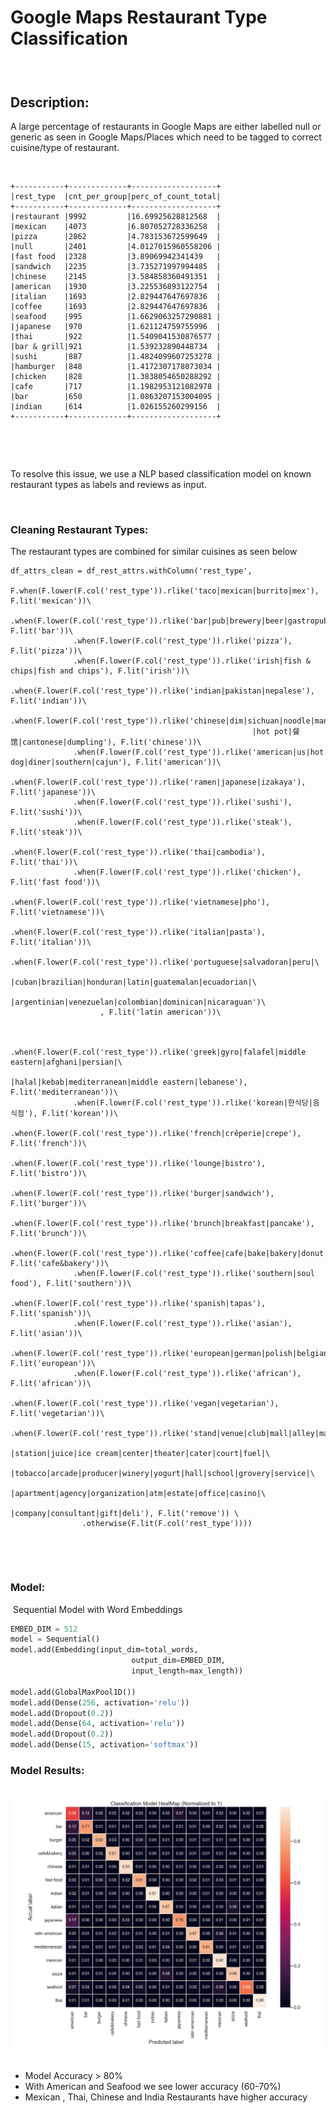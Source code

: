 Google Maps Restaurant Type Classification
==========================================

###  

Description:
------------

A large percentage of restaurants in Google Maps are either labelled null or
generic as seen in Google Maps/Places which need to be tagged to correct
cuisine/type of restaurant.

 

~~~~~~~~~~~~~~~~~~~~~~~~~~~~~~~~~~~~~~~~~~~~~~~~~~~~~~~~~~~~~~~~~~~~~~~~~~~~~~~~
+-----------+-------------+-------------------+
|rest_type  |cnt_per_group|perc_of_count_total|
+-----------+-------------+-------------------+
|restaurant |9992         |16.69925628812568  |
|mexican    |4073         |6.807052728336258  |
|pizza      |2862         |4.783153672599649  |
|null       |2401         |4.0127015960558206 |
|fast food  |2328         |3.89069942341439   |
|sandwich   |2235         |3.735271997994485  |
|chinese    |2145         |3.584858360491351  |
|american   |1930         |3.225536893122754  |
|italian    |1693         |2.829447647697836  |
|coffee     |1693         |2.829447647697836  |
|seafood    |995          |1.6629063257290881 |
|japanese   |970          |1.621124759755996  |
|thai       |922          |1.5409041530876577 |
|bar & grill|921          |1.539232890448734  |
|sushi      |887          |1.4824099607253278 |
|hamburger  |848          |1.4172307178073034 |
|chicken    |828          |1.3838054650288292 |
|cafe       |717          |1.1982953121082978 |
|bar        |650          |1.0863207153004095 |
|indian     |614          |1.026155260299156  |
+-----------+-------------+-------------------+
~~~~~~~~~~~~~~~~~~~~~~~~~~~~~~~~~~~~~~~~~~~~~~~~~~~~~~~~~~~~~~~~~~~~~~~~~~~~~~~~

 

 

To resolve this issue, we use a NLP based classification model on known
restaurant types as labels and reviews as input.

 

### Cleaning Restaurant Types:

The restaurant types are combined for similar cuisines as seen below

```SPARQL
df_attrs_clean = df_rest_attrs.withColumn('rest_type', 
              F.when(F.lower(F.col('rest_type')).rlike('taco|mexican|burrito|mex'), F.lit('mexican'))\
              .when(F.lower(F.col('rest_type')).rlike('bar|pub|brewery|beer|gastropub|brasserie|bistro'), F.lit('bar'))\
              .when(F.lower(F.col('rest_type')).rlike('pizza'), F.lit('pizza'))\
              .when(F.lower(F.col('rest_type')).rlike('irish|fish & chips|fish and chips'), F.lit('irish'))\
              .when(F.lower(F.col('rest_type')).rlike('indian|pakistan|nepalese'), F.lit('indian'))\
              .when(F.lower(F.col('rest_type')).rlike('chinese|dim|sichuan|noodle|mandarin|shang|hong|\
                                                      |hot pot|餐馆|cantonese|dumpling'), F.lit('chinese'))\
              .when(F.lower(F.col('rest_type')).rlike('american|us|hot dog|diner|southern|cajun'), F.lit('american'))\
              .when(F.lower(F.col('rest_type')).rlike('ramen|japanese|izakaya'), F.lit('japanese'))\
              .when(F.lower(F.col('rest_type')).rlike('sushi'), F.lit('sushi'))\
              .when(F.lower(F.col('rest_type')).rlike('steak'), F.lit('steak'))\
              .when(F.lower(F.col('rest_type')).rlike('thai|cambodia'), F.lit('thai'))\
              .when(F.lower(F.col('rest_type')).rlike('chicken'), F.lit('fast food'))\
              .when(F.lower(F.col('rest_type')).rlike('vietnamese|pho'), F.lit('vietnamese'))\
              .when(F.lower(F.col('rest_type')).rlike('italian|pasta'), F.lit('italian'))\
                                          .when(F.lower(F.col('rest_type')).rlike('portuguese|salvadoran|peru|\
                                                    |cuban|brazilian|honduran|latin|guatemalan|ecuadorian|\
                                                      |argentinian|venezuelan|colombian|dominican|nicaraguan')\
                    , F.lit('latin american'))\
                                     
              
              .when(F.lower(F.col('rest_type')).rlike('greek|gyro|falafel|middle eastern|afghani|persian|\
                                                  |halal|kebab|mediterranean|middle eastern|lebanese'), F.lit('mediterranean'))\
              .when(F.lower(F.col('rest_type')).rlike('korean|한식당|음식점'), F.lit('korean'))\
              .when(F.lower(F.col('rest_type')).rlike('french|crêperie|crepe'), F.lit('french'))\
              .when(F.lower(F.col('rest_type')).rlike('lounge|bistro'), F.lit('bistro'))\
              .when(F.lower(F.col('rest_type')).rlike('burger|sandwich'), F.lit('burger'))\
              .when(F.lower(F.col('rest_type')).rlike('brunch|breakfast|pancake'), F.lit('brunch'))\
              .when(F.lower(F.col('rest_type')).rlike('coffee|cafe|bake|bakery|donut|bagel'), F.lit('cafe&bakery'))\
              .when(F.lower(F.col('rest_type')).rlike('southern|soul food'), F.lit('southern'))\
              .when(F.lower(F.col('rest_type')).rlike('spanish|tapas'), F.lit('spanish'))\
              .when(F.lower(F.col('rest_type')).rlike('asian'), F.lit('asian'))\
              .when(F.lower(F.col('rest_type')).rlike('european|german|polish|belgian|british|swedish|irish'),   F.lit('european'))\
              .when(F.lower(F.col('rest_type')).rlike('african'), F.lit('african'))\
              .when(F.lower(F.col('rest_type')).rlike('vegan|vegetarian'), F.lit('vegetarian'))\
              .when(F.lower(F.col('rest_type')).rlike('stand|venue|club|mall|alley|market|store|association|\
                                                      |station|juice|ice cream|center|theater|cater|court|fuel|\
                                                      |tobacco|arcade|producer|winery|yogurt|hall|school|grovery|service|\
                                                      |apartment|agency|organization|atm|estate|office|casino|\
                                                      |company|consultant|gift|deli'), F.lit('remove')) \
                .otherwise(F.lit(F.col('rest_type'))))
```

 

 

### Model:

 Sequential Model with Word Embeddings

```python
EMBED_DIM = 512
model = Sequential()
model.add(Embedding(input_dim=total_words, 
                           output_dim=EMBED_DIM, 
                           input_length=max_length))

model.add(GlobalMaxPool1D())
model.add(Dense(256, activation='relu'))
model.add(Dropout(0.2))
model.add(Dense(64, activation='relu'))
model.add(Dropout(0.2))
model.add(Dense(15, activation='softmax'))
```



### Model Results:

 ![](https://github.com/swami84/NLP_Text-Classification/blob/main/data/output/classification_heatmap_normalized.png) 

- Model Accuracy > 80%
- With American and Seafood we see lower accuracy (60-70%)
- Mexican , Thai, Chinese and India Restaurants have higher accuracy

 
